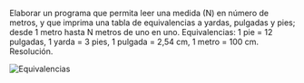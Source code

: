Elaborar un programa que permita leer una medida (N) en número de metros, y que imprima una tabla de equivalencias a yardas, pulgadas y pies; desde 1 metro hasta N metros de uno en uno. Equivalencias: 1 pie = 12 pulgadas, 1 yarda = 3 pies, 1 pulgada = 2,54 cm, 1 metro = 100 cm.
Resolución.


![Equivalencias](https://user-images.githubusercontent.com/85589346/216498823-5cc3daf2-a186-4f07-8add-4c7297d67dc7.jpeg)
